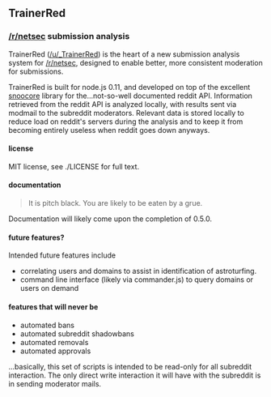 ## TrainerRed

### [/r/netsec](https://reddit.com/r/netsec) submission analysis

TrainerRed ([/u/_TrainerRed](https://reddit.com/u/_TrainerRed)) is the heart of a new submission analysis system for [/r/netsec](https://reddit.com/r/netsec),
designed to enable better, more consistent moderation for submissions.

TrainerRed is built for node.js 0.11, and developed on top of the excellent [snoocore](https://github.com/trevorsenior/snoocore) library for the...not-so-well documented reddit API.
Information retrieved from the reddit API is analyzed locally, with results sent via modmail to the subreddit moderators.  Relevant data is stored locally to reduce load on reddit's servers during the analysis and to keep it from becoming entirely useless when reddit goes down anyways.

#### license

MIT license, see ./LICENSE for full text.

#### documentation

> It is pitch black. You are likely to be eaten by a grue.

Documentation will likely come upon the completion of 0.5.0.

#### future features?

Intended future features include

- correlating users and domains to assist in identification of astroturfing.
- command line interface (likely via commander.js) to query domains or users on demand

#### features that will never be

- automated bans
- automated subreddit shadowbans
- automated removals
- automated approvals

...basically, this set of scripts is intended to be read-only for all subreddit interaction.
The only direct write interaction it will have with the subreddit is in sending moderator mails.

